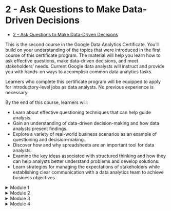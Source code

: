 
# 2 - Ask Questions to Make Data-Driven Decisions

- [2 - Ask Questions to Make Data-Driven Decisions](https://www.coursera.org/learn/ask-questions-make-decisions?specialization=google-data-analytics)

This is the second course in the Google Data Analytics Certificate. You’ll build on your understanding of the topics that were introduced in the first course of this certificate program. The material will help you learn how to ask effective questions, make data-driven decisions, and meet stakeholders’ needs. Current Google data analysts will instruct and provide you with hands-on ways to accomplish common data analytics tasks.

Learners who complete this certificate program will be equipped to apply for introductory-level jobs as data analysts. No previous experience is necessary.

By the end of this course, learners will:
- Learn about effective questioning techniques that can help guide analysis. 
- Gain an understanding of data-driven decision-making and how data analysts present findings.
- Explore a variety of real-world business scenarios as an example of questioning and decision-making.
- Discover how and why spreadsheets are an important tool for data analysts.
- Examine the key ideas associated with structured thinking and how they can help analysts better understand problems and develop solutions.
- Learn strategies for managing the expectations of stakeholders while establishing clear communication with a data analytics team to achieve business objectives.

<details>
<summary>Module 1</summary>
<h6 align="left">
  
**Ask effective questions**

Data analysts are constantly asking questions in order to find solutions and identify business potential. In this part of the course, you’ll learn about effective questioning techniques that will help guide your analysis.
  
**Learning Objectives**
- Explain the characteristics of effective questions with reference to the SMART framework
- Discuss the common types of problems addressed by a data analyst
- Explain how each step of the problem-solving roadmap contributes to common analysis scenarios
- Explain the data analysis process, making specific reference to the ask, prepare, process, analyze, share, and act phases
- Describe the key ideas associated with structured thinking including the problem domain, scope of work, and context

**Lessons**
- Problem-solving and effective questioning
- Take action with data
- Solve problems with data
- Craft effective questions
- Module 1 challenge
  
</h6>
</details>
<details>
<summary>Module 2</summary>
  
**Make data-driven decisions**

In analytics, data drives decision-making, and this is your opportunity to explore data of all kinds and its impact on all sorts of business decisions. You’ll also learn how to effectively share your data through reports and dashboards.

**Learning Objectives**
- Discuss the use of data in the decision-making process
- Compare and contrast data-driven decision making with data-inspired decision making
- Explain the difference between quantitative and qualitative data including reference to their use and specific examples
- Discuss the importance and benefits of dashboards and reports to the data analyst with reference to Tableau and spreadsheets
- Differentiate between data and metrics, giving specific examples
- Demonstrate an understanding of what is involved in using a mathematical approach to analyze a problem

**Lessons**
- Understand the power of data
- Follow the evidence
- Connect the data dots
- Module 2 challenge

</h6>
</details>
<details>
<summary>Module 3</summary>
                   
**Spreadhseet Magic**

Spreadsheets are a key data analytics tool. Here you’ll learn both why and how data analysts use spreadsheets in their work. You’ll also investigate how structured thinking helps analysts understand problems and come up with solutions.

**Learning Objectives**
- Discuss the data analyst’s use of spreadsheets with reference to roles and responsibilities
- Demonstrate the use of spreadsheets to complete basic tasks of the data analyst including entering and organizing data
- Demonstrate an understanding of the use of formulas in spreadsheets including a definition and specific examples
- Compare formulas and functions with reference to similarities and differences
- Describe the key ideas associated with structured thinking including the problem domain, scope of work, and context

**Lessons**
- Work with spreadsheets
- Formulas in spreadsheets
- Functions in spreadsheets
- Save time with structured thinking
- Module 3 challenge

</h6>
</details>
<details>
<summary>Module 4</summary>

**Always remember the stakeholder**

Successful data analysts balance the needs and expectations of their team and the stakeholders they support. In this part of the course, you’ll learn strategies for managing stakeholder expectations while establishing clear communication with your team.

**Learning Objectives**
- Discuss communication best practices for the data analyst including reference to office communication, conflict resolution, facilitating meetings, and status reports
- Discuss the importance of focus on stakeholder expectations
- Identify common limitations with data, with specific reference to speed versus accuracy and responding to time-sensitive requests

**Lessons**
- Balance team and stakeholder needs
- Clear communication is key
- Amazing teamwork
- Module 4 challenge
- Course wrap-up

</h6>
</details>
